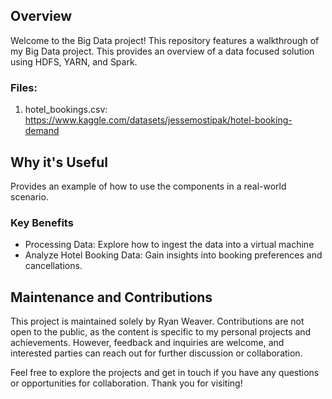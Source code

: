 ## Overview

Welcome to the Big Data project! This repository features a walkthrough of my Big Data project. This provides an overview of a data focused solution using HDFS, YARN, and Spark.

### Files:
 1. hotel_bookings.csv: https://www.kaggle.com/datasets/jessemostipak/hotel-booking-demand

## Why it's Useful

Provides an example of how to use the components in a real-world scenario. 

### Key Benefits

 - Processing Data: Explore how to ingest the data into a virtual machine
 - Analyze Hotel Booking Data: Gain insights into booking preferences and cancellations. 

## Maintenance and Contributions

This project is maintained solely by Ryan Weaver. Contributions are not open to the public, as the content is specific to my personal projects and achievements. However, feedback and inquiries are welcome, and interested parties can reach out for further discussion or collaboration.

Feel free to explore the projects and get in touch if you have any questions or opportunities for collaboration. Thank you for visiting!